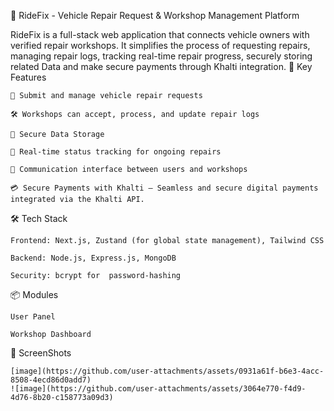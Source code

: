 🚗 RideFix - Vehicle Repair Request & Workshop Management Platform

RideFix is a full-stack web application that connects vehicle owners with verified repair workshops. It simplifies the process of requesting repairs, managing repair logs, tracking real-time repair progress, securely storing related Data and make secure payments through Khalti integration.
🔧 Key Features

    🧾 Submit and manage vehicle repair requests

    🛠 Workshops can accept, process, and update repair logs

    🔐 Secure Data Storage

    📡 Real-time status tracking for ongoing repairs

    💬 Communication interface between users and workshops

    💳 Secure Payments with Khalti – Seamless and secure digital payments integrated via the Khalti API.


🛠 Tech Stack

    Frontend: Next.js, Zustand (for global state management), Tailwind CSS

    Backend: Node.js, Express.js, MongoDB

    Security: bcrypt for  password-hashing

📦 Modules

    User Panel

    Workshop Dashboard

📸 ScreenShots

    [image](https://github.com/user-attachments/assets/0931a61f-b6e3-4acc-8508-4ecd86d0add7)
    ![image](https://github.com/user-attachments/assets/3064e770-f4d9-4d76-8b20-c158773a09d3)




